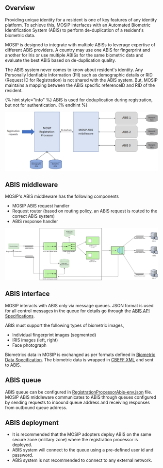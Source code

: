 ## Overview

Providing unique identity for a resident is one of key features of any identity platform. To achieve this, MOSIP interfaces with an Automated Biometric Identification System (ABIS) to perform de-duplication of a resident's biometric data. 

MOSIP is designed to integrate with multiple ABISs to leverage expertise of different ABIS providers. A country may use one ABIS for fingerprint and another for Iris or use multiple ABISs for the same biometric data and evaluate the best ABIS based on de-duplication quality. 

The ABIS system never comes to know about resident's identity. Any Personally Idenfiable Information (PII) such as demographic details or RID (Request ID for Registration) is not shared with the ABIS system. But, MOSIP maintains a mapping between the ABIS specific referenceID and RID of the resident.

{% hint style="info" %}
ABIS is used for deduplication during registration, but not for authentication.
{% endhint %}

![](_images/arch_diagrams/ABIS_middleware.png)

## ABIS middleware
MOSIP's ABIS middleware has the following components
- MOSIP ABIS request handler 
- Request router (based on routing policy, an ABIS request is routed to the correct ABIS system)
- ABIS response handler

![MOSIP ABIS Middleware](_images/arch_diagrams/MOSIP_ABIS_middleware.png)

## ABIS interface
MOSIP interacts with ABIS only via message queues. JSON format is used for all control messages in the queue for details go through the [ABIS API Specifications](ABIS-APIs.md).

ABIS must support the following types of biometric images,
* Individual fingerprint images (segmented)
* IRIS images (left, right)
* Face photograph

Biometrics data in MOSIP is exchanged as per formats defined in [Biometric Data Specification](Biometric-Data-Specification.md). The biometric data is wrapped in [CBEFF XML](CBEFF-XML.md) and sent to ABIS.

## ABIS queue
ABIS queue can be configured in [RegistrationProcessorAbis-env.json](https://github.com/mosip/mosip-config/blob/master/config-templates/RegistrationProcessorAbis-env.json) file. MOSIP ABIS middleware communicates to ABIS through queues configured by sending requests to inbound queue address and receiving responses from outbound queue address.

## ABIS deployment
* It is recommended that the MOSIP adopters deploy ABIS on the same secure zone (military zone) where the registration processor is deployed. 
* ABIS system will connect to the queue using a pre-defined user id and password. 
* ABIS system is not recommended to connect to any external network.

